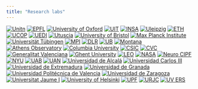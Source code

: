```yaml
---
title: "Research labs"
---
```


[![Unitn](unitn.webp)](http://dit.unitn.it/%7Erslab)
[![EPFL](epfl.webp)](http://devis.tuia.googlepages.com/)
[![University of Oxford](uoxford.webp)](http://www.stats.ox.ac.uk/~sejdinov)
[![UIT](uit.webp)](https://en.uit.no/ansatte/person?p_document_id=41060)
[![INSA](insa.webp)](http://asi.insa-rouen.fr/)
[![Uleipzig](uleipzig.webp)](https://rsc4earth.de/)
[![ETH](eth.webp)](https://iac.ethz.ch/group/climate-physics.html)
[![UCOP](ucop.webp)](http://web.math.ku.dk/~peters/)
[![UEDI](uedi.webp)](https://michaelgutmann.github.io/)
[![Utuscia](utuscia.webp)](http://www.cmcc.it/people/papale-dario)
[![University of Bristol](ubristol.webp)](http://www.raulsantosrodriguez.com/)
[![Max Planck Institute](MPG_IS_logo.webp)](http://ei.is.tuebingen.mpg.de/)
[![Universität Tübingen](UniversitaetTuebingen_WortBildMarke.webp)](http://bethgelab.org/)
[![MPI](MPInewlogo.webp)](https://www.bgc-jena.mpg.de/bgi/index.php/Main/HomePage)
[![DLR](dlr.webp)](https://climateinformaticslab.com/about/)
[![UB](ub.webp)](http://www.pa.op.dlr.de/~/VeronikaEyring/)
[![Montana](montana.webp)](http://www.ntsg.umt.edu/)
[![Athens Observatory](athens_observatory.webp)](https://www.noa.gr/en/)
[![Columbia University](columbia_university.webp)](https://www.columbia.edu/)
[![CSIC](csic.webp)](https://www.csic.es/)
[![CVC](cvc.webp)](https://www.cvc.uab.es/)
[![Generalitat Valenciana](generalitat_valenciana.webp)](https://www.gva.es/)
[![Ghent University](ghent_university.webp)](https://www.ugent.be/en)
[![LEO](leo.webp)](https://leoipl.uv.es/leo/)
[![NASA](nasa.webp)](https://www.nasa.gov/)
[![Neuro CIPF](neuro_cipf.webp)](https://www.cipf.es/)
[![NYU](nyu.webp)](https://www.nyu.edu/)
[![UAB](uab.webp)](https://www.uab.cat/)
[![UAN](uam.webp)](https://www.uam.es/uam/inicio)
[![Universidad de Alcalá](universidad_alcala.webp)](https://www.uah.es/)
[![Universidad Carlos III](universidad_carlos_iii.webp)](https://www.uc3m.es/)
[![Universidad de Extremadura](universidad_extramadura.webp)](https://www.unex.es/)
[![Universidad de Granada](universidad_granada.webp)](https://www.ugr.es/)
[![Universidad Politécnica de Valencia](universidad_politecnica_valencia.webp)](https://www.upv.es/)
[![Universidad de Zaragoza](universidad_zaragoza.webp)](https://www.unizar.es/)
[![Universitat Jaume I](universitat_jaume_i.webp)](https://www.uji.es/)
[![University of Helsinki](university_helsinki.webp)](https://www.helsinki.fi/en)
[![UPF](upf.webp)](https://www.upf.edu/)
[![URJC](urjc.webp)](https://www.urjc.es/)
[![UV ERS](uv_ers.webp)](https://www.uv.es/uvweb/departamento-fisica-tierra-termodinamica/es/investigacion/grupo-teledeteccion-medio-ambiente-ers-/presentacion-1285860187578.html)